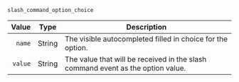 `slash_command_option_choice`

| Value   | Type   | Description                                                                     |
|--------:|--------|---------------------------------------------------------------------------------|
| `name`  | String | The visible autocompleted filled in choice for the option.                      |
| `value` | String | The value that will be received in the slash command event as the option value. |